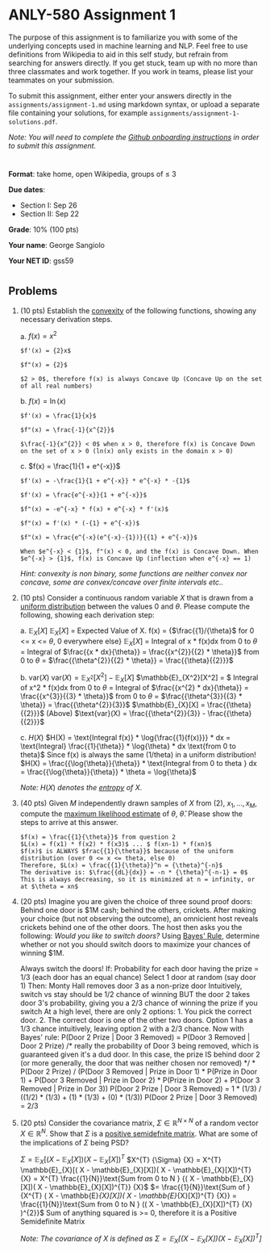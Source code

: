 # ANLY-580 Assignment 1

The purpose of this assignment is to familiarize you with some of the underlying concepts used in machine learning and NLP. Feel free to use definitions from Wikipedia to aid in this self study, but refrain from searching for answers directly. If you get stuck, team up with no more than three classmates and work together. If you work in teams, please list your teammates on your submission.

To submit this assignment, either enter your answers directly in the `assignments/assignment-1.md` using markdown syntax, or upload a separate file containing your solutions, for example `assignments/assignment-1-solutions.pdf`.

*Note: You will need to complete the [Github onboarding instructions](https://github.com/chrislarson1/GU-ANLY-580-FALL-2021/blob/main/github-setup.md) in order to submit this assignment.*

#
**Format**: take home, open Wikipedia, groups of $\leq$ 3

**Due dates**:
 
 - Section I: Sep 26
 - Section II: Sep 22

**Grade**: 10% (100 pts)

**Your name**: George Sangiolo

**Your NET ID**: gss59

#
## Problems

1. (10 pts) Establish the [convexity](https://en.wikipedia.org/wiki/Convex_function) of the following functions, showing any necessary derivation steps.

    a. $f(x) = x^{2}$
    
       $f'(x) = {2}x$
       
       $f"(x) = {2}$
       
       $2 > 0$, therefore f(x) is always Concave Up (Concave Up on the set of all real numbers)

    b. $f(x) = \ln(x)$
    
       $f'(x) = \frac{1}{x}$
       
       $f"(x) = \frac{-1}{x^{2}}$
       
       $\frac{-1}{x^{2}} < 0$ when x > 0, therefore f(x) is Concave Down on the set of x > 0 (ln(x) only exists in the domain x > 0)

    c. $f(x) = \frac{1}{1 + e^{-x}}$
       
       $f'(x) = -\frac{1}{1 + e^{-x}} * e^{-x} * -{1}$
       
       $f'(x) = \frac{e^{-x}}{1 + e^{-x}}$
       
       $f"(x) = -e^{-x} * f(x) + e^{-x} * f'(x)$
       
       $f"(x) = f'(x) * (-{1} + e^{-x})$
       
       $f"(x) = \frac{e^{-x}(e^{-x}-{1})}{{1} + e^{-x}}$
       
       When $e^{-x} < {1}$, f"(x) < 0, and the f(x) is Concave Down. When $e^{-x} > {1}$, f(x) is Concave Up (inflection when e^{-x} == 1)

    *Hint: convexity is non binary, some functions are neither convex nor concave, some are convex/concave over finite intervals etc..* 



2. (10 pts) Consider a continuous random variable $X$ that is drawn from a [uniform distribution](https://en.wikipedia.org/wiki/Continuous_uniform_distribution) between the values $0$ and $\theta$. Please compute the following, showing each derivation step:

    a. $\mathbb{E}_{X}[X]$
       $\mathbb{E}_{X}[X]$ = Expected Value of X. f(x) = {$\frac{{1}/{\theta}$ for 0 <= x <= $\theta$, 0 everywhere else}
       $\mathbb{E}_{X}[X]$ = Integral of x * f(x)dx from 0 to $\theta$ = Integral of $\frac{{x * dx}{\theta}} = \frac{{x^{2}}{{2} * \theta}}$ from 0 to $\theta$ = $\frac{{\theta^{2}}{{2} * \theta}} = \frac{{\theta}{{2}}}$

    b. $\text{var}(X)$
       $\text{var}(X) = \mathbb{E}_{X^2}[X^2] - \mathbb{E}_{X}[X]$
       $\mathbb{E}_{X^2}[X^2] = $ Integral of x^2 * f(x)dx from 0 to $\theta$ = Integral of $\frac{{x^{2} * dx}{\theta}} = \frac{{x^{3}}{{3} * \theta}}$ from 0 to $\theta$ = $\frac{{\theta^{3}}{{3} * \theta}} = \frac{{\theta^{2}}{3}}$
       $\mathbb{E}_{X}[X] = \frac{{\theta}{{2}}}$ (Above)
       $\text{var}(X) = \frac{{\theta^{2}}{3}} - \frac{{\theta}{{2}}}$

    c. $H(X)$
       $H(X) = \text{Integral f(x)} * \log{\frac{{1}{f(x)}}} * dx = \text{Integral} \frac{{1}{\theta}} * \log{\theta} * dx \text{from 0 to theta}$ Since f(x) is always the same (1/theta) in a uniform distribution!
       $H(X) = \frac{{\log{\theta}}{\theta}} * \text{Integral from 0 to theta } dx = \frac{{\log{\theta}}{\theta}} * \theta  = \log{\theta}$

    *Note:* $H(X)$ *denotes the [entropy](https://en.wikipedia.org/wiki/Entropy_(information_theory)) of* $X$. 


3. (40 pts) Given $M$ independently drawn samples of $X$ from (2), $x_{1}, ..., x_{M}$, compute the [maximum likelihood estimate](https://en.wikipedia.org/wiki/Maximum_likelihood_estimation) of $\theta$, $\hat{\theta}$. Please show the steps to arrive at this answer.

       $f(x) = \frac{{1}{\theta}}$ from question 2
       $L(x) = f(x1) * f(x2) * f(x3)$ ... $ f(xn-1) * f(xn)$
       $f(x)$ is ALWAYS $frac{{1}{\theta}}$ because of the uniform distribution (over 0 <= x <= theta, else 0)
       Therefore, $L(x) = \frac{{1}{\theta}}^n = {\theta}^{-n}$
       The derivative is: $\frac{{dL}{dx}} = -n * {\theta}^{-n-1} = 0$
       This is always decreasing, so it is minimized at n = infinity, or at $\theta = xn$


4. (20 pts) Imagine you are given the choice of three sound proof doors: Behind one door is \$1M cash; behind the others, crickets. After making your choice (but not observing the outcome), an omnicient host reveals crickets behind one of the other doors. The host then asks you the following: *Would you like to switch doors?* Using [Bayes' Rule](https://en.wikipedia.org/wiki/Bayes%27_theorem), determine whether or not you should switch doors to maximize your chances of winning $1M.

      Always switch the doors!
      If: Probability for each door having the prize = 1/3 (each door has an equal chance)
      Select 1 door at random (say door 1)
      Then: Monty Hall removes door 3 as a non-prize door
      Intuitively, switch vs stay should be 1/2 chance of winning
      BUT the door 2 takes door 3's probability, giving you a 2/3 chance of winning the prize if you switch
      At a high level, there are only 2 options: 1. You pick the correct door. 2. The correct door is one of the other two doors. Option 1 has a 1/3 chance intuitively, leaving option 2 with a 2/3 chance.
      Now with Bayes' rule:
      P(Door 2 Prize | Door 3 Removed) = P(Door 3 Removed | Door 2 Prize) /* really the probability of Door 3 being removed, which is guaranteed given it's a dud door. In this case, the prize IS behind door 2 (or more generally, the door that was neither chosen nor removed) */ * P(Door 2 Prize) / (P(Door 3 Removed | Prize in Door 1) * P(Prize in Door 1) + P(Door 3 Removed | Prize in Door 2) * P(Prize in Door 2) + P(Door 3 Removed | Prize in Dor 3))
      P(Door 2 Prize | Door 3 Removed) = 1 * (1/3) / ((1/2) * (1/3) + (1) * (1/3) + (0) * (1/3))
      P(Door 2 Prize | Door 3 Removed) = 2/3

5. (20 pts) Consider the covariance matrix, $\Sigma \in \mathbb{R}^{N \times N}$ of a random vector $X \in \mathbb{R}^{N}$. Show that $\Sigma$ is a [positive semidefnite matrix](https://en.wikipedia.org/wiki/Definite_matrix). What are some of the implications of $\Sigma$ being PSD?

      $\Sigma = \mathbb{E}_{X}[( X - \mathbb{E}_{X}[X])( X - \mathbb{E}_{X}[X])^{T}$
      $X^{T} {\Sigma} {X} = X^{T} \mathbb{E}_{X}[( X - \mathbb{E}_{X}[X])( X - \mathbb{E}_{X}[X])^{T} {X} = X^{T} \frac{{1}{N}}\text{Sum from 0 to N } {( X - \mathbb{E}_{X}[X])( X - \mathbb{E}_{X}[X])^{T}} {X}$
      $= \frac{{1}{N}}\text{Sum of } {X^{T} ( X - \mathbb{E}_{X}[X])( X - \mathbb{E}_{X}[X])^{T} {X}} = \frac{{1}{N}}\text{Sum from 0 to N } (( X - \mathbb{E}_{X}[X])^{T} {X} )^{2}}$
      Sum of anything squared is >= 0, therefore it is a Positive Semidefinite Matrix
      

    *Note: The covariance of $X$ is defined as $\Sigma = \mathbb{E}_{X}\big[ \big( X - \mathbb{E}_{X}[X] \big)\big( X - \mathbb{E}_{X}[X] \big)^{T} \big]$*
